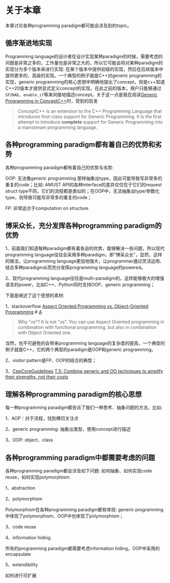 # 关于本章

本章讨论各种programming paradigm都可能会涉及到的topic。



## 循序渐进地实现

Programming language的设计者在设计实现某种paradigm的时候，需要考虑的问题是非常之多的，工作量也是非常之大的，所以它可能会将对某种paradigm的实现分为多个版本来进行实现: 在某个版本中提供初级的实现，然后在后续版本中提供更多的、高级的实现。一个典型的例子就是C++对generic programming的实现，generic programming的核心思想中明确地提出了concept，但是c++知道C++20版本才提供显式定义concept的实现，在此之前的版本，用户只能够通过`SFINAE`、`enable_if`等来间接地描述concept。关于这一点是我在阅读[Generic Programming in ConceptC++](http://www.generic-programming.org/languages/conceptcpp.html)时，受到的启发

> ConceptC++ is an extension to the C++ Programming Language that introduces first-class support for Generic Programming. It is the first attempt to introduce **complete** support for Generic Programming into a mainstream programming language. 

## 各种programming paradigm都有着自己的优势和劣势

各种programming paradigm都有着自己的优势与劣势:

OOP: 无法像generic programming 那样抽象出type，因此可能导致写非常多的重复的code；比如: AMUST API的各种interface的差异仅仅在于它们的request struct type不同，它们的流程都是类似的；在OOP中，无法抽象出type/参数化type，则导致可能写非常多的重复的code；

FP: 非常适合于computation on structure

## 博采众长，充分发挥各种programming paradigm的优势

1、前面我们知道每种paradigm都有着各自的优势，能够解决一些问题，所以现代programming language往往会采用多种paradigm，即“博采众长”，显然，这样的做法，让programming language更加地强大，让programmer通过灵活运用、结合多种paradigm从而充分发挥programming language的powered。

2、现代programming language往往是multi-paradigm的，这样能够极大的增强语言的power，比如C++、Python同时支持OOP、generic programming；

下面是阐述了这个思想的素材:

1、stackoverflow [Aspect Oriented Programming vs. Object-Oriented Programming](https://stackoverflow.com/questions/232884/aspect-oriented-programming-vs-object-oriented-programming) # [A](https://stackoverflow.com/a/232918)

> Why "vs"? It is not "vs". You can use Aspect Oriented programming in combination with functional programming, but also in combination with Object Oriented one.

当然，也不可避免的会带来programming language的复杂度的提高，一个典型的例子就是C++，它的两个典型的paradigm是OOP和generic programming。

2、visitor pattern是FP、OOP的结合的典型；

3、[CppCoreGuidelines](https://isocpp.github.io/CppCoreGuidelines/CppCoreGuidelines) [T.5: Combine generic and OO techniques to amplify their strengths, not their costs](https://isocpp.github.io/CppCoreGuidelines/CppCoreGuidelines#Rt-generic-oo)



## 理解各种programming paradigm的核心思想

每一种programming paradigm都告诉了我们一种思考、抽象问题的方法，比如:

1、AOP：对于流程，找到横切关注点

2、generic programming: 抽象出类型，使用concept进行描述

3、OOP: object、class



## 各种programming paradigm中都需要考虑的问题

各种programming paradigm都会涉及如下问题: 如何抽象、如何实现code reuse，如何实现polymorphism: 

1、abstraction 

2、polymorphism

Polymorphism在各种programming paradigm都有体现: generic programming中体现了polymorphism、OOP中也体现了polymorphism；

3、code reuse

4、information hiding

所有的programming paradigm都需要考虑information hiding，OOP中采用的encapsulate

5、extendibility

如何进行可扩展

